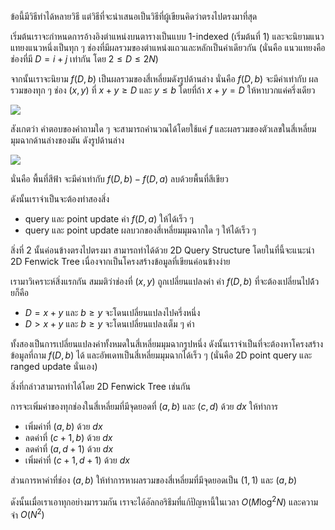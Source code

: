 ข้อนี้มีวิธีทำได้หลายวิธี แต่วิธีที่จะนำเสนอเป็นวิธีที่ผู้เขียนคิดว่าตรงไปตรงมาที่สุด

เริ่มต้นเราจะกำหนดการอ้างอิงตำแหน่งบนตารางเป็นแบบ 1-indexed (เริ่มต้นที่ 1) และจะนิยามแนวแทยงแนวหนึ่งเป็นทุก ๆ ช่องที่มีผลรวมของตำแหน่งแถวและหลักเป็นค่าเดียวกัน (นั่นคือ แนวแทยงคือช่องที่มี $D = i+j$ เท่ากัน โดย $2 \leq D \leq 2N$)

จากนั้นเราจะนิยาม $f(D, b)$ เป็นผลรวมของสี่เหลี่ยมดังรูปด้านล่าง นั่นคือ $f(D, b)$ จะมีค่าเท่ากับ ผลรวมของทุก ๆ ช่อง $(x, y)$ ที่ $x+y \geq D$ และ $y \leq b$ โดยที่ถ้า $x+y = D$ ให้หาบวกแค่ครึ่งเดียว

![](https://beta-programming-in-th.s3-ap-southeast-1.amazonaws.com/solutions/media/o62_may15_triquery/001.png)

สังเกตว่า คำตอบของคำถามใด ๆ จะสามารถคำนวณได้โดยใช้แค่ $f$ และผลรวมของตัวเลขในสี่เหลี่ยมมุมฉากด้านล่างของมัน ดังรูปด้านล่าง

![](https://beta-programming-in-th.s3-ap-southeast-1.amazonaws.com/solutions/media/o62_may15_triquery/002.png)

นั่นคือ พื้นที่สีฟ้า จะมีค่าเท่ากับ $f(D, b)-f(D,a)$ ลบด้วยพื้นที่สีเขียว

ดังนั้นเราจำเป็นจะต้องทำสองสิ่ง

- query และ point update ค่า $f(D, a)$ ให้ได้เร็ว ๆ
- query และ point update ผลบวกของสี่เหลี่ยมมุมฉากใด ๆ ให้ได้เร็ว ๆ

สิ่งที่ 2 นั้นค่อนข้างตรงไปตรงมา สามารถทำได้ด้วย 2D Query Structure โดยในที่นี้จะแนะนำ 2D Fenwick Tree เนื่องจากเป็นโครงสร้างข้อมูลที่เขียนค่อนข้างง่าย

เรามาวิเคราะห์สิ่งแรกกัน สมมติว่าช่องที่ $(x, y)$ ถูกเปลี่ยนแปลงค่า ค่า $f(D, b)$ ที่จะต้องเปลี่ยนไปด้้วยก็คือ

- $D = x+y$ และ $b \geq y$ จะโดนเปลี่ยนแปลงไปครึ่งหนึ่ง
- $D > x+y$ และ $b \geq y$ จะโดนเปลี่ยนแปลงเต็ม ๆ ค่า

ทั้งสองเป็นการเปลี่ยนแปลงค่าทั้งหมดในสี่เหลี่ยมมุมฉากรูปหนึ่ง ดังนั้นเราจำเป็นที่จะต้องหาโครงสร้างข้อมูลที่ถาม $f(D, b)$ ได้ และอัพเดทเป็นสี่เหลี่ยมมุมฉากได้เร็ว ๆ (นั่นคือ 2D point query และ ranged update นั่นเอง)

สิ่งที่กล่าวสามารถทำได้โดย 2D Fenwick Tree เช่นกัน

การจะเพิ่มค่าของทุกช่องในสี่เหลี่ยมที่มีจุดยอดที่ $(a,b)$ และ $(c, d)$ ด้วย $dx$ ให้ทำการ

- เพิ่มค่าที่ $(a,b)$ ด้วย $dx$
- ลดค่าที่ $(c+1, b)$ ด้วย $dx$
- ลดค่าที่ $(a, d+1)$ ด้วย $dx$
- เพิ่มค่าที่ $(c+1, d+1)$ ด้วย $dx$

ส่วนการหาค่าที่ช่อง $(a, b)$ ให้ทำการหาผลรวมของสี่เหลี่ยมที่มีจุดยอดเป็น $(1, 1)$ และ $(a, b)$

ดังนั้นเมื่อเราเอาทุกอย่างมารวมกัน เราจะได้อัลกอริธึมที่แก้ปัญหานี้ในเวลา $O(M\log^2N)$ และความจำ $O(N^2)$
